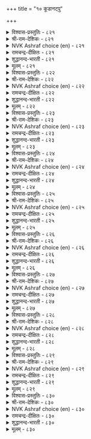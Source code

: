 +++
title = "१० कूडानट्पु"

+++


<details><summary>विश्वास-प्रस्तुतिः - ८२१</summary>

सीरिडम् काणिन् ऎऱिदऱ्कुप् पट् टडै  
नेरा निरन्दवर् नट्पु।       ८२१
</details>

<details><summary>श्री-राम-देशिकः - ८२१</summary>

अधिकारः ८३. आन्तरस्नेहशून्यता  
हार्दस्नेहविहीनस्य बाह्यस्नेहं वितन्वतः ।  
मैत्री भग्ना भवेत् स्वर्णमयःखण्डगतं यथा ॥ ८२१॥
</details>

<details><summary>NVK Ashraf choice (en) - ८२१</summary>

०८२१
Posing friends treat you like an anvil
To strike you at the opportune time. *
(S.M. Diaz), (K. Krishnaswamy & Vijaya Ramkumar)
</details>

<details><summary>रामचन्द्र-दीक्षितः - ८२१</summary>

821 cīrviṭam kāṇiṉ eṟitaṟkup paṭṭaṭai  
nērā nirantavar naṭpu.

821\. Friendship of the wicked is but a pretext to stab you cunningly in an unwary mood.  
</details>

<details><summary>शुद्धानन्द-भारती - ८२१</summary>

1\. சீரிடம் காணின் எறிதற்குப் பட்டடை  
நேரா நிரந்தவர் நட்பு.  
The friendship by an enemy shown  
Is anvil in time, to strike you down.        821  
</details>

<details><summary>मूलम् - ८२१</summary>

सीरिडम् काणिन् ऎऱिदऱ्कुप् पट् टडै  
नेरा निरन्दवर् नट्पु।       ८२१
</details>

<details><summary>विश्वास-प्रस्तुतिः - ८२२</summary>

इनम्बोण्ड्रु इनमल्लार् केण्मै मगळिर्  
मनम्बोल वेऱु पडुम्।       ८२२
</details>

<details><summary>श्री-राम-देशिकः - ८२२</summary>

चित्ते सौहार्दहीनस्य मित्रवन्नटतो बहिः ।  
सौहार्दमङ्गनाचित्तसमं परिणतं भवेत् ॥ ८२२॥
</details>

<details><summary>NVK Ashraf choice (en) - ८२२</summary>

०८२२
Fickle as a woman's heart is the friendship of those
Who act like friends.
(P.S. Sundaram), (N.V.K. Ashraf)
</details>

<details><summary>रामचन्द्र-दीक्षितः - ८२२</summary>

822 iṉampōṉṟu iṉamallār kēṇmai makaḷir  
maṉampōla vēṟu paṭum.

822\. Inconstant as the heart of a woman is the false friendship of seeming friends.  
</details>

<details><summary>शुद्धानन्द-भारती - ८२२</summary>

2\. இனம்போன்று இனமல்லார் கேண்மை மகளிர்  
மனம்போல வேறு படும்.  
Who pretend kinship but are not  
Their friendship's fickle like woman's heart.        822  
</details>

<details><summary>मूलम् - ८२२</summary>

इनम्बोण्ड्रु इनमल्लार् केण्मै मगळिर्  
मनम्बोल वेऱु पडुम्।       ८२२
</details>

<details><summary>विश्वास-प्रस्तुतिः - ८२३</summary>

पलनल्ल कट्रक् कडैत्तु मननल्लर्  
आगुदल् माणार्क् करिदु।      ८२३
</details>

<details><summary>श्री-राम-देशिकः - ८२३</summary>

अधीतेष्वपि शास्त्रेषु हार्दमैत्र्या प्रवर्तनम् ।  
नैव साध्यं भवेत्तेषां ये भवन्ति विरोधिनः ॥ ८२३॥
</details>

<details><summary>NVK Ashraf choice (en) - ८२३</summary>

०८२३
Hard for the ignoble to be good-hearted,
No matter how well educated they are. *
(M.S. Poornalingam Pillai)
</details>

<details><summary>रामचन्द्र-दीक्षितः - ८२३</summary>

823 palanalla kaṟṟak kaṭaittum maṉanallar  
ākutal māṇārkku aritu.

823\. A wicked heart never mellows with learning.  
</details>

<details><summary>शुद्धानन्द-भारती - ८२३</summary>

3\. பலநல்ல கற்றக் கடைத்தும் மனம்நல்லர்  
ஆகுதல் மாணார்க்கு அரிது.  
They may be vast in good studies  
But heartfelt-love is hard for foes.        823  
</details>

<details><summary>मूलम् - ८२३</summary>

पलनल्ल कट्रक् कडैत्तु मननल्लर्  
आगुदल् माणार्क् करिदु।      ८२३
</details>

<details><summary>विश्वास-प्रस्तुतिः - ८२४</summary>

मुगत्तिन् इनिय नगाअ अगत्तिन्ना  
वञ्जरै अञ्जप् पडुम्।       ८२४
</details>

<details><summary>श्री-राम-देशिकः - ८२४</summary>

बहिर्हास्यमुखो भूत्वा चित्ते द्रोहं चिकीर्षतः ।  
वञ्चकस्य तु सौहर्दं दूरे कुरु भयान्वितः ॥ ८२४॥
</details>

<details><summary>NVK Ashraf choice (en) - ८२४</summary>

०८२४
Beware of those deceits who, with a smiling face,
Conceal bitterness in their hearts.
(N.V.K. Ashraf)
</details>

<details><summary>रामचन्द्र-दीक्षितः - ८२४</summary>

824 mukattiṉ iṉiya nakāa akattuiṉṉā  
vañcarai añcap paṭum.

824\. Fear those who smile and smile but are villainy at heart.  
</details>

<details><summary>शुद्धानन्द-भारती - ८२४</summary>

4\. முகத்தின் இனிய நகாஅ அகத்தின்னா  
வஞ்சரை அஞ்சப் படும்.  
Fear foes whose face has winning smiles  
Whose heart is full of cunning guiles.        824  
</details>

<details><summary>मूलम् - ८२४</summary>

मुगत्तिन् इनिय नगाअ अगत्तिन्ना  
वञ्जरै अञ्जप् पडुम्।       ८२४
</details>

<details><summary>विश्वास-प्रस्तुतिः - ८२५</summary>

मनत्तिन् अमैया तवरै ऎनैत्तॊण्ड्रुम्  
सॊल्लिनाल् तेऱऱ्पाट्रु अण्ड्रु।      ८२५
</details>

<details><summary>श्री-राम-देशिकः - ८२५</summary>

कृत्वान्यभावं मनसि स्नेहमाचरतो बहिः ।  
श्रुत्वा वार्तां च कार्येषु प्रवृत्तिर्न वरा मता ॥ ८२५॥
</details>

<details><summary>NVK Ashraf choice (en) - ८२५</summary>

०८२५
Trust not the mere words of those
Whose minds don't agree with us. *
(P.S. Sundaram)
</details>

<details><summary>रामचन्द्र-दीक्षितः - ८२५</summary>

825 maṉattiṉ amaiyā tavarai eṉaittoṉṟum  
colliṉāl tēṟaṟpāṟṟu aṉṟu.

825\. It is impossible to convince those whose minds do not agree.  
</details>

<details><summary>शुद्धानन्द-भारती - ८२५</summary>

5\. மனத்தின் அமையா தவரை எனைத்தொன்றும்  
சொல்லினால் தேறற்பாற்று அன்று.  
Do not trust in what they tell  
Whose mind with your mind goes ill.        825  
</details>

<details><summary>मूलम् - ८२५</summary>

मनत्तिन् अमैया तवरै ऎनैत्तॊण्ड्रुम्  
सॊल्लिनाल् तेऱऱ्पाट्रु अण्ड्रु।      ८२५
</details>

<details><summary>विश्वास-प्रस्तुतिः - ८२६</summary>

नट्टार्बोल् नल्लवै सॊल्लिनुम् ऒट्टार्सॊल्  
ऒल्लै उणरप् पडुम्।       ८२६
</details>

<details><summary>श्री-राम-देशिकः - ८२६</summary>

विरोधिनो मित्रसमं हितं वाक्यं ब्रुवन्तु वा ।  
अथापि तद्वचोभङ्ग्या तत्त्वं ज्ञायेत शीघ्रतः ॥ ८२६॥
</details>

<details><summary>NVK Ashraf choice (en) - ८२६</summary>

०८२६
A foe's words though seem friendly and good
Can be read at once. *
(P.S. Sundaram)
</details>

<details><summary>रामचन्द्र-दीक्षितः - ८२६</summary>

826 naṭṭārpōl nallavai colliṉum oṭṭārcol  
ollai uṇarap paṭum.

826\. Of what avail are the friendly words of your foe?  
</details>

<details><summary>शुद्धानन्द-भारती - ८२६</summary>

6\. நட்டார்போல் நல்லவை சொல்லினும் ஒட்டார்சொல்  
ஒல்லை உணரப் படும்.  
The words of foes is quickly seen  
Though they speak like friends in fine.        826  
</details>

<details><summary>मूलम् - ८२६</summary>

नट्टार्बोल् नल्लवै सॊल्लिनुम् ऒट्टार्सॊल्  
ऒल्लै उणरप् पडुम्।       ८२६
</details>

<details><summary>विश्वास-प्रस्तुतिः - ८२७</summary>

सॊल्वणक्कम् ऒन्नार्गण् कॊळ्ळऱ्क विल्वणक्कम्  
तीङ्गु कुऱित्तमै यान्।      ८२७
</details>

<details><summary>श्री-राम-देशिकः - ८२७</summary>

प्राप्यापि नम्रतां चापः स्वभावाद् दुःखदो यथा ।  
विनयाढ्यं शत्रुवाक्यं तथानर्थकरं भवेत् ॥ ८२७॥
</details>

<details><summary>NVK Ashraf choice (en) - ८२७</summary>

०८२७
Trust not the bowing speech of your foe.
A bending bow is a sign of imminent danger.
(P.S. Sundaram), (N.V.K. Ashraf)
</details>

<details><summary>रामचन्द्र-दीक्षितः - ८२७</summary>

827 colvaṇakkam oṉṉārkaṇ koḷḷaṟka vilvaṇakkam  
tīṅku kuṟittamai yāṉ.

827\. Do not trust the seeming humility of the enemy’s speech for the bow bends only to do harm.  
</details>

<details><summary>शुद्धानन्द-भारती - ८२७</summary>

7\. சொல்வணக்கம் ஒன்னார்கண் கொள்ளற்க வில்வணக்கம்  
தீங்கு குறித்தமை யான்.  
Trust not the humble words of foes  
Danger darts from bending bows.        827  
</details>

<details><summary>मूलम् - ८२७</summary>

सॊल्वणक्कम् ऒन्नार्गण् कॊळ्ळऱ्क विल्वणक्कम्  
तीङ्गु कुऱित्तमै यान्।      ८२७
</details>

<details><summary>विश्वास-प्रस्तुतिः - ८२८</summary>

तॊऴुदगै युळ्ळुम् पडैयॊडुङ्गुम् ऒन्नार्  
अऴुदगण् णीरुम् अनैत्तु।      ८२८
</details>

<details><summary>श्री-राम-देशिकः - ८२८</summary>

शत्रोरञ्जलिमश्येऽपि छन्नः स्यात् कठिनायुधः ।  
तथा शत्रोरश्रुपातः क्रूरायुधसमो भवेत् ॥ ८२८॥
</details>

<details><summary>NVK Ashraf choice (en) - ८२८</summary>

०८२८
Like a dagger concealed in folded hands
Is the mourning tears of foes. *
(P.S. Sundaram), (N.V.K. Ashraf)
</details>

<details><summary>रामचन्द्र-दीक्षितः - ८२८</summary>

828 toḻutakai yuḷḷum paṭaiyoṭuṅkum oṉṉār  
aḻutakaṇ ṇīrum aṉaittu.

828\. The folded hands of the enemy in an attitude of devotion conceal a weapon. Likewise are his false tears.  
</details>

<details><summary>शुद्धानन्द-भारती - ८२८</summary>

8\. தொழுதகை யுள்ளும் படையொடுங்கும் ஒன்னார்  
அழுதகண் ணீரும் அனைத்து.  
Adoring hands of foes hide arms  
Their sobbing tears have lurking harms.        828  
</details>

<details><summary>मूलम् - ८२८</summary>

तॊऴुदगै युळ्ळुम् पडैयॊडुङ्गुम् ऒन्नार्  
अऴुदगण् णीरुम् अनैत्तु।      ८२८
</details>

<details><summary>विश्वास-प्रस्तुतिः - ८२९</summary>

मिगच्चॆय्दु तम्मॆळ्ळु वारै नगच्चॆय्दु  
नट्पिनुळ् साप्पुल्लऱ्पाट्रु।       ८२९
</details>

<details><summary>श्री-राम-देशिकः - ८२९</summary>

भूत्वा बहिः स्निग्धसमो दूषयेद् हृदयेन् यः ।  
तमेव मार्गमाश्रित्य तस्य मैत्रीं विनाशय ॥ ८२९॥
</details>

<details><summary>NVK Ashraf choice (en) - ८२९</summary>

०८२९
Cajole and crush with friendly guise
Those who flatter you but despise within. *
( Shuddhananda Bharatiar), (P.S. Sundaram)
</details>

<details><summary>रामचन्द्र-दीक्षितः - ८२९</summary>

829 mikacceytu tammauḷu vārai nakacceytu  
naṭpiṉuḷ cāppullaṟ pāṟṟu.

829\. Policy requires that hostility to a foe should be hidden under a smile.  
</details>

<details><summary>शुद्धानन्द-भारती - ८२९</summary>

9\. மிகச்செய்து தம்எள்ளு வாரை நகச்செய்து  
நட்பினுள் சாப்புல்லற் பாற்று.  
In open who praise, at heart despise  
Cajole and crush them in friendly guise.        829  
</details>

<details><summary>मूलम् - ८२९</summary>

मिगच्चॆय्दु तम्मॆळ्ळु वारै नगच्चॆय्दु  
नट्पिनुळ् साप्पुल्लऱ्पाट्रु।       ८२९
</details>

<details><summary>विश्वास-प्रस्तुतिः - ८३०</summary>

पगैनट्पाम् कालम् वरुङ्गाल् मुगनट्टु  
अगनट्पु ऒरीइ विडल्।       ८३०
</details>

<details><summary>श्री-राम-देशिकः - ८३०</summary>

शत्रुभिः सह मैत्र्यां च प्रसक्तायां मुखे परम् ।  
प्रसर्श्य मैत्रीं हार्दां तां मैत्रीं छिन्धि निरन्तरम् ॥ ८३०॥
</details>

<details><summary>NVK Ashraf choice (en) - ८३०</summary>

०८३०
While playing a friend to foes, keep a friendly face
But banish them from thy heart.
(J. Narayanaswamy), (Satguru Subramuniyaswami)
</details>

<details><summary>रामचन्द्र-दीक्षितः - ८३०</summary>

830 pakainaṭpām kālam varuṅkāl mukanaṭṭu  
akanaṭpu orīi viṭal.

830\. When the enemy pretends alliance, receive him with outward smile and inward distrust.  
</details>

<details><summary>शुद्धानन्द-भारती - ८३०</summary>

10\. பகைநட்பாம் காலம் வருங்கால் முகநட்டு  
அகநட்பு ஒரீஇ விடல்  
When foes, in time, play friendship's part  
Feign love on face but not in heart.        830  
</details>

<details><summary>मूलम् - ८३०</summary>

पगैनट्पाम् कालम् वरुङ्गाल् मुगनट्टु  
अगनट्पु ऒरीइ विडल्।       ८३०
</details>
